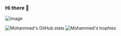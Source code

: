 ### Hi there 👋

![image](https://media.giphy.com/media/10zxDv7Hv5RF9C/giphy.gif)


![Mohammed's GitHub stats](https://github-readme-stats.vercel.app/api?username=mohammed-elhaouari)
![Mohammed's trophies](https://github-profile-trophy.vercel.app/?username=mohammed-elhaouari&column=5&margin-w=7&margin-h=7)

<!--
**elhaouari-mohammed/elhaouari-mohammed** is a ✨ _special_ ✨ repository because its `README.md` (this file) appears on your GitHub profile.

Here are some ideas to get you started:

- 🔭 I’m currently working on ...
- 🌱 I’m currently learning ...
- 👯 I’m looking to collaborate on ...
- 🤔 I’m looking for help with ...
- 💬 Ask me about ...
- 📫 How to reach me: ...
- 😄 Pronouns: ...
- ⚡ Fun fact: ...
-->
